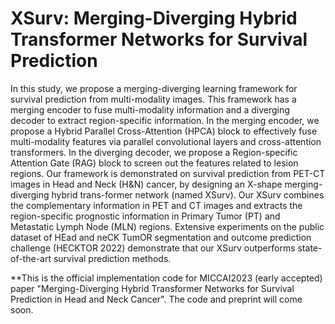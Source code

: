 # XSurv: Merging-Diverging Hybrid Transformer Networks for Survival Prediction
In this study, we propose a merging-diverging learning framework for survival prediction from multi-modality images. This framework has a merging encoder to fuse multi-modality information and a diverging decoder to extract region-specific information. In the merging encoder, we propose a Hybrid Parallel Cross-Attention (HPCA) block to effectively fuse multi-modality features via parallel convolutional layers and cross-attention transformers. In the diverging decoder, we propose a Region-specific Attention Gate (RAG) block to screen out the features related to lesion regions. Our framework is demonstrated on survival prediction from PET-CT images in Head and Neck (H&N) cancer, by designing an X-shape merging-diverging hybrid trans-former network (named XSurv). Our XSurv combines the complementary information in PET and CT images and extracts the region-specific prognostic information in Primary Tumor (PT) and Metastatic Lymph Node (MLN) regions. Extensive experiments on the public dataset of HEad and neCK TumOR segmentation and outcome prediction challenge (HECKTOR 2022) demonstrate that our XSurv outperforms state-of-the-art survival prediction methods.  

**This is the official implementation code for MICCAI2023 (early accepted) paper "Merging-Diverging Hybrid Transformer Networks for Survival Prediction in Head and Neck Cancer". The code and preprint will come soon.
